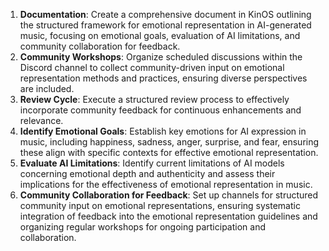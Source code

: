 

1. **Documentation**: Create a comprehensive document in KinOS outlining the structured framework for emotional representation in AI-generated music, focusing on emotional goals, evaluation of AI limitations, and community collaboration for feedback.
2. **Community Workshops**: Organize scheduled discussions within the Discord channel to collect community-driven input on emotional representation methods and practices, ensuring diverse perspectives are included.
3. **Review Cycle**: Execute a structured review process to effectively incorporate community feedback for continuous enhancements and relevance.
4. **Identify Emotional Goals**: Establish key emotions for AI expression in music, including happiness, sadness, anger, surprise, and fear, ensuring these align with specific contexts for effective emotional representation.
5. **Evaluate AI Limitations**: Identify current limitations of AI models concerning emotional depth and authenticity and assess their implications for the effectiveness of emotional representation in music.
6. **Community Collaboration for Feedback**: Set up channels for structured community input on emotional representations, ensuring systematic integration of feedback into the emotional representation guidelines and organizing regular workshops for ongoing participation and collaboration.